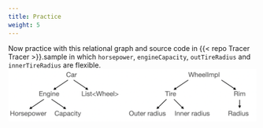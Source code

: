 ```yaml
---
title: Practice
weight: 5
---
```


Now practice with this relational graph and source code in {{< repo Tracer Tracer >}}.sample
in which `horsepower`, `engineCapacity`, `outTireRadius` and `innerTireRadius` are flexible. 
<img src=img.png ></img>